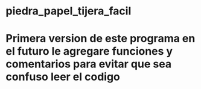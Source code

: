 # piedra_papel_tijera_facil
# Primera version de este programa en el futuro le agregare funciones y comentarios para evitar que sea confuso leer el codigo
